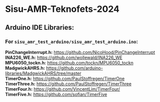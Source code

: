 # Sisu-AMR-Teknofets-2024

## Arduino IDE Libraries:

### For `sisu_amr_test_arduino/sisu_amr_test_arduino.ino`:
**PinChangeInterrupt.h:** https://github.com/NicoHood/PinChangeInterrupt<br>
**INA226_WE.h:** https://github.com/wollewald/INA226_WE<br>
**MPU6050_tockn.h:** https://github.com/tockn/MPU6050_tockn<br>
**MadgwickAHRS.h:** https://github.com/arduino-libraries/MadgwickAHRS/tree/master<br>
**TimerOne.h:** https://github.com/PaulStoffregen/TimerOne<br>
**TimerThree.h:** https://github.com/PaulStoffregen/TimerThree<br>
**TimerFour.h:** https://github.com/VincentLim/TimerFour/<br>
**TimerFive.h:** https://github.com/sofian/TimerFive<br>
